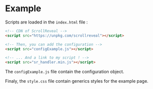 # Example

Scripts are loaded in the `index.html` file :

```html
<!-- CDN of ScrollReveal -->
<script src="https://unpkg.com/scrollreveal"></script>

<!-- Then, you can add the configuration -->
<script src="configExample.js"></script>

<!-- ... And a link to my script ! -->
<script src="sr_handler.min.js"></script>
```

The `configExample.js` file contain the configuration object.

Finaly, the `style.css` file contain generics styles for the example page.
